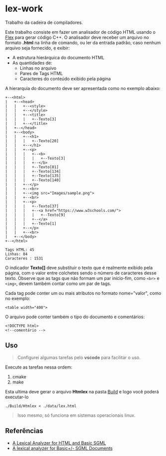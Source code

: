 # lex-work
Trabalho da cadeira de compiladores.

Este trabalho consiste em fazer um analisador de código HTML usando o [Flex](http://alumni.cs.ucr.edu/~lgao/teaching/flex.html) para gerar código C++. O analisador deve receber um arquivo no formato **.html** na linha de comando, ou ler da entrada padrão, caso
nenhum arquivo seja fornecido, e exibir:

- A estrutura hierárquica do documento HTML
- As quantidades de:
    - Linhas no arquivo
    - Pares de Tags HTML
    - Caracteres do conteúdo exibido pela página

A hierarquia do documento deve ser apresentada como no exemplo abaixo:

```
+--<html>
|   +--<head>
|   |   +--<style>
|   |   +--</style>
|   |   +--<title>
|   |   |   +--Texto[3]
|   |   +--</title>
|   +--</head>
|   +--<body>
|   |   +--<h1>
|   |   |   +--Texto[20]
|   |   +--</h1>
|   |   +--<p>
|   |   |   +--<b>
|   |   |   |   +--Texto[3]
|   |   |   +--</b>
|   |   |   +--Texto[81]
|   |   |   +--Texto[134]
|   |   |   +--Texto[135]
|   |   |   +--Texto[140]
|   |   +--</p>
|   |   +--<br>
|   |   +--<img src="Images/sample.png">
|   |   +--<br>
|   |   +--<p>
|   |   |   +--Texto[37]
|   |   |   +--<a href="https://www.w3schools.com/">
|   |   |   |   +--Texto[9]
|   |   |   +--</a>
|   |   |   +--Texto[1]
|   |   +--</p>
|   |   +--<br>
|   +--</body>
+--</html>

Tags HTML: 45
Linhas: 84
Caracteres : 1531
```

O indicador **Texto[]** deve substituir o texto que é realmente exibido pela página, com o valor
entre colchetes sendo o número de caracteres desse texto. Observe que as tags que não formam
um par início-fim, como ```<br>``` e ```<img>```, devem também contar como um par de tags.

Cada tag pode conter um ou mais atributos no formato nome="valor", como no exemplo:

    <table width="400">

O arquivo pode conter também o tipo do documento e comentários:

    <!DOCTYPE html>
    <!--comentário -->


Uso
-
>Configurei algumas tarefas pelo **vscode** para facilitar o uso.

Execute as tarefas nessa ordem:

1. cmake
2. make

Esta ultima deve gerar o arquivo **Htmlex** na pasta [Build](https://github.com/aretw0/lex-work/tree/master/Build) e logo você poderá executar-lo           
        
    ./Build/Htmlex < ./data/lex.html

>Isso mesmo, só funciona em sistemas operacionais linux.

Referências
-

- [A Lexical Analyzer for HTML and Basic SGML](https://www.w3.org/TR/WD-html-lex/)
- [A lexical analyzer for Basic+/- SGML Documents](https://www.w3.org/TR/WD-html-lex/sgml.l)